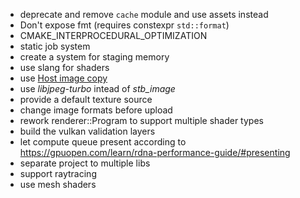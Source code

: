- deprecate and remove `cache` module and use assets instead
- Don't expose fmt (requires constexpr `std::format`)
- CMAKE_INTERPROCEDURAL_OPTIMIZATION
- static job system
- create a system for staging memory
- use slang for shaders
- use [Host image copy](https://docs.vulkan.org/samples/latest/samples/extensions/host_image_copy/README.html)
- use _libjpeg-turbo_ intead of _stb_image_ 
- provide a default texture source
- change image formats before upload
- rework renderer::Program to support multiple shader types
- build the vulkan validation layers
- let compute queue present according to https://gpuopen.com/learn/rdna-performance-guide/#presenting
- separate project to multiple libs
- support raytracing
- use mesh shaders
